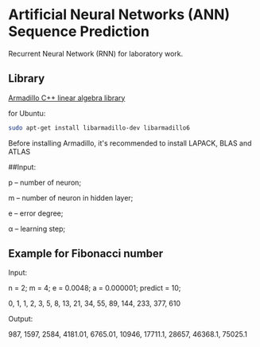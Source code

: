 # Artificial Neural Networks (ANN) Sequence Prediction

Recurrent Neural Network (RNN) for laboratory work.

## Library

<a href="http://arma.sourceforge.net/docs.html/">Armadillo C++ linear algebra library</a>

for Ubuntu:

```sh
sudo apt-get install libarmadillo-dev libarmadillo6
```
Before installing Armadillo, it's recommended to install LAPACK, BLAS and ATLAS

##Input:

p – number of neuron;

m – number of neuron in hidden layer;

e – error degree;

α – learning step;

## Example for Fibonacci number

Input:

n = 2; m = 4; e = 0.0048; a = 0.000001; predict = 10;

0, 1, 1, 2, 3, 5, 8, 13, 21, 34, 55, 89, 144, 233, 377, 610

Output:

987, 1597, 2584, 4181.01, 6765.01, 10946, 17711.1, 28657, 46368.1, 75025.1


